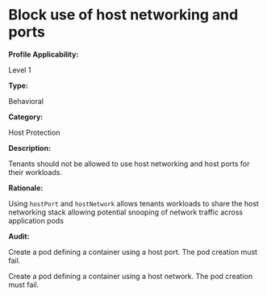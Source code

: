 # Block use of host networking and ports

**Profile Applicability:**

Level 1

**Type:**

Behavioral

**Category:**

Host Protection

**Description:**

Tenants should not be allowed to use host networking and host ports for their workloads.

**Rationale:**

Using `hostPort` and `hostNetwork` allows tenants workloads to share the host networking stack allowing potential snooping of network traffic across application pods

**Audit:**

Create a pod defining a container using a host port. The pod creation must fail.

Create a pod defining a container using a host network. The pod creation must fail.
